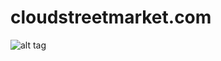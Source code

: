 # cloudstreetmarket.com
![alt tag](https://github.com/alex-bretet/cloudstreetmarket.com/blob/master/cloudstreetmarket-parent/cloudstreetmarket-webapp/src/main/webapp/img/book-early-cover.jpg?raw=true)

